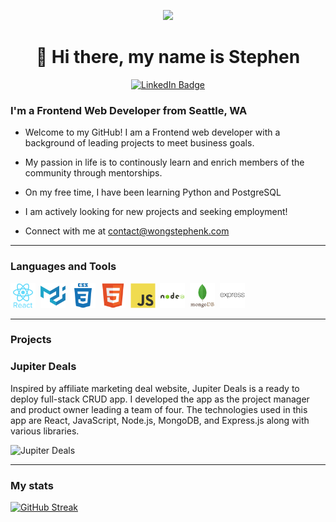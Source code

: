 <p align="center"><img src="https://user-images.githubusercontent.com/20288105/184549064-8d5ff9e6-32c7-4779-b513-c7bef8decf9a.jpg"></p>

<h1 align="center">
   👋 Hi there, my name is Stephen
</h1>

  <div id="badges" align="center">
  <a href="https://www.linkedin.com/in/wongs/">
    <img src="https://img.shields.io/badge/LinkedIn-blue?style=for-the-badge&logo=linkedin&logoColor=white" alt="LinkedIn Badge"/>
   </a>
</div>


### I'm a Frontend Web Developer from Seattle, WA

- Welcome to my GitHub! I am a Frontend web developer with a background of leading projects to meet business goals. 

- My passion in life is to continously learn and enrich members of the community through mentorships.

- On my free time, I have been learning Python and PostgreSQL

- I am actively looking for new projects and seeking employment!

- Connect with me at contact@wongstephenk.com

---

### Languages and Tools
  
  <div>
  
  <img src="https://github.com/devicons/devicon/blob/master/icons/react/react-original-wordmark.svg" title="React" alt="React" width="40" height="40"/>&nbsp;
  <img src="https://github.com/devicons/devicon/blob/master/icons/materialui/materialui-original.svg" title="Material UI" alt="Material UI" width="40" height="40"/>&nbsp;
  <img src="https://github.com/devicons/devicon/blob/master/icons/css3/css3-plain-wordmark.svg"  title="CSS3" alt="CSS" width="40" height="40"/>&nbsp;
  <img src="https://github.com/devicons/devicon/blob/master/icons/html5/html5-original.svg" title="HTML5" alt="HTML" width="40" height="40"/>&nbsp;
  <img src="https://github.com/devicons/devicon/blob/master/icons/javascript/javascript-original.svg" title="JavaScript" alt="JavaScript" width="40" height="40"/>&nbsp;
  <img src="https://github.com/devicons/devicon/blob/master/icons/nodejs/nodejs-original-wordmark.svg" title="NodeJS" alt="NodeJS" width="40" height="40"/>&nbsp;
  <img src="https://github.com/devicons/devicon/blob/master/icons/mongodb/mongodb-original-wordmark.svg" title="NodeJS" alt="NodeJS" width="40" height="40"/>&nbsp;
  <img src="https://github.com/devicons/devicon/blob/master/icons/express/express-original-wordmark.svg" title="NodeJS" alt="NodeJS" width="40" height="40"/>&nbsp;
</div>



---

### Projects

<div>
<h3>Jupiter Deals</h3>
<p>Inspired by affiliate marketing deal website, Jupiter Deals is a ready to deploy full-stack CRUD app. I developed the app as the project manager and product owner leading a team of four. The technologies used in this app are React, JavaScript, Node.js, MongoDB, and Express.js along with various libraries.</p>

<img src="https://user-images.githubusercontent.com/20288105/184552643-32a5dc50-9ee3-41fd-bf9f-91ee302cd5c0.webm" alt="Jupiter Deals" width="400px" height="auto" />


</div>

 
---

### My stats

[![GitHub Streak](https://github-readme-streak-stats.herokuapp.com?user=wongstephen&theme=highcontrast)](https://git.io/streak-stats)

 
